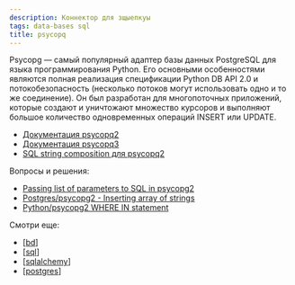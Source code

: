 ```yaml
---
description: Коннектор для зщыепкуы
tags: data-bases sql
title: psycopq
---
```

Psycopg — самый популярный адаптер базы данных PostgreSQL для языка программирования Python. Его основными особенностями являются полная реализация спецификации Python DB API 2.0 и потокобезопасность (несколько потоков могут использовать одно и то же соединение). Он был разработан для многопоточных приложений, которые создают и уничтожают множество курсоров и выполняют большое количество одновременных операций INSERT или UPDATE.

- [Документация psycopq2](https://www.psycopg.org/docs/)
- [Документация psycopq3](https://www.psycopg.org/psycopg3/docs/)
- [SQL string composition для psycopq2](https://www.psycopg.org/docs/sql.html#psycopg2.sql.Identifier)

Вопросы и решения:

- [Passing list of parameters to SQL in psycopg2](https://stackoverflow.com/questions/8671702/passing-list-of-parameters-to-sql-in-psycopg2)
- [Postgres/psycopg2 - Inserting array of strings](https://stackoverflow.com/questions/6853161/postgres-psycopg2-inserting-array-of-strings)
- [Python/psycopg2 WHERE IN statement](https://stackoverflow.com/questions/28117576/python-psycopg2-where-in-statement)

Смотри еще:

- [[bd]]
- [[sql]]
- [[sqlalchemy]]
- [[postgres]]

[//begin]: # "Autogenerated link references for markdown compatibility"
[bd]: ../lists/bd "Data Bases"
[sql]: sql "SQL"
[sqlalchemy]: ../lists/sqlalchemy "Sqlalchemy"
[postgres]: postgres "Postgres"
[//end]: # "Autogenerated link references"